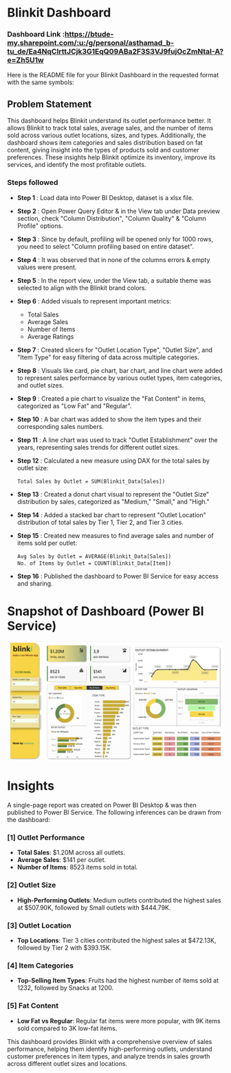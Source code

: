 # Blinkit Dashboard

### Dashboard Link :https://btude-my.sharepoint.com/:u:/g/personal/asthamad_b-tu_de/Ea4NqCIrttJCjk3G1EqQ09ABa2F3S3VJ9fujOcZmNtaI-A?e=Zh5U1w

Here is the README file for your Blinkit Dashboard in the requested format with the same symbols:

## Problem Statement

This dashboard helps Blinkit understand its outlet performance better. It allows Blinkit to track total sales, average sales, and the number of items sold across various outlet locations, sizes, and types. Additionally, the dashboard shows item categories and sales distribution based on fat content, giving insight into the types of products sold and customer preferences. These insights help Blinkit optimize its inventory, improve its services, and identify the most profitable outlets.

### Steps followed 

- **Step 1** : Load data into Power BI Desktop, dataset is a xlsx file.
- **Step 2** : Open Power Query Editor & in the View tab under Data preview section, check "Column Distribution", "Column Quality" & "Column Profile" options.
- **Step 3** : Since by default, profiling will be opened only for 1000 rows, you need to select "Column profiling based on entire dataset".
- **Step 4** : It was observed that in none of the columns errors & empty values were present.
- **Step 5** : In the report view, under the View tab, a suitable theme was selected to align with the Blinkit brand colors.
- **Step 6** : Added visuals to represent important metrics:
  - Total Sales
  - Average Sales
  - Number of Items
  - Average Ratings
  
- **Step 7** : Created slicers for "Outlet Location Type", "Outlet Size", and "Item Type" for easy filtering of data across multiple categories.
- **Step 8** : Visuals like card, pie chart, bar chart, and line chart were added to represent sales performance by various outlet types, item categories, and outlet sizes.
  
- **Step 9** : Created a pie chart to visualize the "Fat Content" in items, categorized as "Low Fat" and "Regular".
  
- **Step 10** : A bar chart was added to show the item types and their corresponding sales numbers.
  
- **Step 11** : A line chart was used to track "Outlet Establishment" over the years, representing sales trends for different outlet sizes.
  
- **Step 12** : Calculated a new measure using DAX for the total sales by outlet size:

      Total Sales by Outlet = SUM(Blinkit_Data[Sales])
  
- **Step 13** : Created a donut chart visual to represent the "Outlet Size" distribution by sales, categorized as "Medium," "Small," and "High."
  
- **Step 14** : Added a stacked bar chart to represent "Outlet Location" distribution of total sales by Tier 1, Tier 2, and Tier 3 cities.
  
- **Step 15** : Created new measures to find average sales and number of items sold per outlet:

      Avg Sales by Outlet = AVERAGE(Blinkit_Data[Sales])
      No. of Items by Outlet = COUNT(Blinkit_Data[Item])

- **Step 16** : Published the dashboard to Power BI Service for easy access and sharing.

# Snapshot of Dashboard (Power BI Service)

![snapshot](https://github.com/madhviasthana/Blinkit_Dashboard_Sales_Analysis/blob/e3ef23b4626296b74a59b021b5e44e5624e9ac44/snapshot%20dashboard.png)

# Insights

A single-page report was created on Power BI Desktop & was then published to Power BI Service. The following inferences can be drawn from the dashboard:

### [1] Outlet Performance
   - **Total Sales**: $1.20M across all outlets.
   - **Average Sales**: $141 per outlet.
   - **Number of Items**: 8523 items sold in total.

### [2] Outlet Size
   - **High-Performing Outlets**: Medium outlets contributed the highest sales at $507.90K, followed by Small outlets with $444.79K.

### [3] Outlet Location
   - **Top Locations**: Tier 3 cities contributed the highest sales at $472.13K, followed by Tier 2 with $393.15K.

### [4] Item Categories
   - **Top-Selling Item Types**: Fruits had the highest number of items sold at 1232, followed by Snacks at 1200.

### [5] Fat Content
   - **Low Fat vs Regular**: Regular fat items were more popular, with 9K items sold compared to 3K low-fat items.

This dashboard provides Blinkit with a comprehensive overview of sales performance, helping them identify high-performing outlets, understand customer preferences in item types, and analyze trends in sales growth across different outlet sizes and locations.

